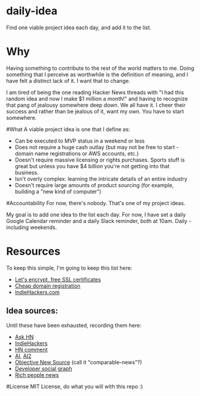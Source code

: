 # daily-idea
Find one viable project idea each day, and add it to the list.

# Why
Having something to contribute to the rest of the world matters to me. Doing something that I perceive as worthwhile is the definition of meaning, and I have felt a distinct lack of it. I want that to change.

I am tired of being the one reading Hacker News threads with "I had this random idea and now I make $1 million a month!" and having to recognize that pang of jealousy somewhere deep down. We all have it. I cheer their success and rather than be jealous of it, want my own. You have to start somewhere.

#What
A viable project idea is one that I define as:
- Can be executed to MVP status in a weekend or less
- Does not require a huge cash outlay (but may not be free to start - domain name registrations or AWS accounts, etc.)
- Doesn't require massive licensing or rights purchases. Sports stuff is great but unless you have $4 billion you're not getting into that business.
- Isn't overly complex: learning the intricate details of an entire industry
- Doesn't require large amounts of product sourcing (for example, building a "new kind of computer")

#Accountability
For now, there's nobody. That's one of my project ideas.

My goal is to add one idea to the list each day. For now, I have set a daily Google Calendar reminder and a daily Slack reminder, both at 10am. Daily - including weekends.

# Resources
To keep this simple, I'm going to keep this list here:
- [Let's encrypt, free SSL certificates](https://letsencrypt.org/)
- [Cheap domain registration](https://www.namecheap.com/)
- [IndieHackers.com](https://www.indiehackers.com/)

## Idea sources:
Until these have been exhausted, recording them here:
- [Ask HN](https://news.ycombinator.com/item?id=12670731)
- [IndieHackers](https://www.indiehackers.com/forum/post/-KS11_6WiP7kOg_PAuk_)
- [HN comment](https://news.ycombinator.com/item?id=12570324)
- [AI](https://news.ycombinator.com/item?id=12669632), [AI2](https://news.ycombinator.com/item?id=12667761)
- [Objective New Source](https://news.ycombinator.com/item?id=12581292) (call it "comparable-news"?)
- [Developer social graph](https://news.ycombinator.com/item?id=12570132)
- [Rich people news](https://github.com/napolux/1000ideas/blob/master/ideas/luxury_news_for_rich_people/README.md)

#License
MIT License, do what you will with this repo :)
